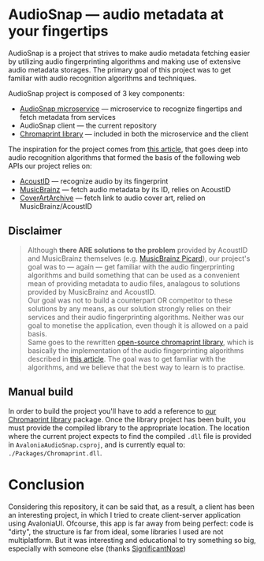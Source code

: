 # AudioSnap — audio metadata at your fingertips

AudioSnap is a project that strives to make audio metadata fetching easier by utilizing audio fingerprinting algorithms and making use of extensive audio metadata storages. The primary goal of this project was to get familiar with audio recognition algorithms and techniques.  

AudioSnap project is composed of 3 key components:
- [AudioSnap microservice] — microservice to recognize fingertips and fetch metadata from services
- AudioSnap client — the current repository
- [Chromaprint library] — included in both the microservice and the client

The inspiration for the project comes from [this article][chromaprint article], that goes deep into audio recognition algorithms that formed the basis of the following web APIs our project relies on:
- [AcoustID] — recognize audio by its fingerprint
- [MusicBrainz] — fetch audio metadata by its ID, relies on AcoustID
- [CoverArtArchive] — fetch link to audio cover art, relied on MusicBrainz/AcoustID

## Disclaimer

> Although **there ARE solutions to the problem** provided by AcoustID and MusicBrainz themselves (e.g. [MusicBrainz Picard]), our project's goal was to — again — get familiar with the audio fingerprinting algorithms and build something that can be used as a convenient mean of providing metadata to audio files, analagous to solutions provided by MusicBrainz and AcoustID.  
Our goal was not to build a counterpart OR competitor to these solutions by any means, as our solution strongly relies on their services and their audio fingerprinting algorithms. Neither was our goal to monetise the application, even though it is allowed on a paid basis.  
Same goes to the rewritten [open-source chromaprint library][original chromaprint library], which is basically the implementation of the audio fingerprinting algorithms described in [this article][chromaprint article]. The goal was to get familiar with the algorithms, and we believe that the best way to learn is to practise.
>
## Manual build

In order to build the project you'll have to add a reference to [our Chromaprint library][Chromaprint library] package. Once the library project has been built, you must provide the compiled library to the appropriate location. The location where the current project expects to find the compiled ```.dll``` file is provided in ```AvaloniaAudioSnap.csproj```, and is currently equal to: ```./Packages/Chromaprint.dll```.

# Conclusion
Considering this repository, it can be said that, as a result, a client has been an interesting project, in which I tried to create client-server application using AvaloniaUI. Ofcourse, this app is far away from being perfect: code is "dirty", the structure is far from ideal, some libraries I used are not multiplatform. But it was interesting and educational to try something so big, especially with someone else (thanks [SignificantNose])


[AudioSnap microservice]: https://github.com/SignificantNose/AudioSnapServer
[Chromaprint library]: <https://github.com/0TheThing0/Chromaprint_lib>
[Original chromaprint library]: <https://github.com/acoustid/chromaprint/tree/master>
[Chromaprint article]: <https://oxygene.sk/2011/01/how-does-chromaprint-work/>

[AcoustID]: <https://acoustid.org/>

[MusicBrainz]: <https://musicbrainz.org/>

[CoverArtArchive]: <https://coverartarchive.org/>

[MusicBrainz Picard]: <https://picard.musicbrainz.org/>

[SignificantNose]: <https://github.com/SignificantNose>
